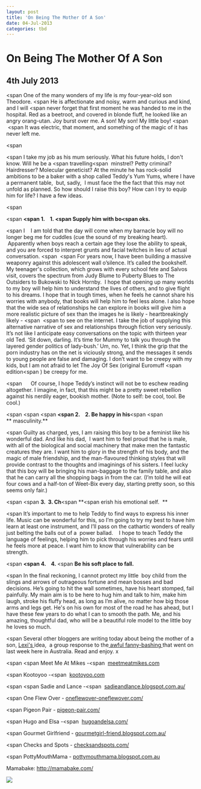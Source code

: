 ```yaml
---
layout: post
title: 'On Being The Mother Of A Son'
date: 04-Jul-2013
categories: tbd
---
```


# On Being The Mother Of A Son

## 4th July 2013

<div data-blogger-escaped-

<span One of the many wonders of my life is my four-year-old son Theodore. </span><span He is affectionate and noisy,   warm and curious and kind, and I will </span><span never forget that first moment he was handed to me in the hospital. Red as a beetroot, and covered in blonde fluff, he looked like an angry orang-utan. Joy burst over me. A son! My son! My little boy! </span><span  </span><span It was electric, that moment, and something of the magic of it has never left me.</span>

<span  </span>

</div>

<div data-blogger-escaped-

<span I take my job as his mum seriously. What his future holds, I don't know. Will he be a </span><span travelling</span><span  minstrel? Petty criminal? Hairdresser? Molecular geneticist? At the minute he has rock-solid ambitions to be a baker with a shop called Teddy's Yum Yums, where I have a permanent table,  but, sadly,  I must face the the fact that this may not unfold as planned. So how should I raise this boy? How can I try to equip him for life? I have a few ideas. </span>

<span  </span>

</div>

<div>

<span **<span 1.    1. </span><span Supply him with bo</span><span oks.</span>**</span>

</div>

<div>

<span I    I am told that the day will come when my barnacle boy will no longer beg me for cuddles (cue the sound of my breaking heart).  Apparently when boys reach a certain age they lose the ability to speak, and you are forced to interpret grunts and facial twitches in lieu of actual conversation. </span><span  </span><span For years now, I have been building a massive weaponry against this adolescent wall o’silence. It’s called the bookshelf. My teenager's collection, which grows with every school fete and Salvos visit, covers the spectrum from Judy Blume to Puberty Blues to The Outsiders to Bukowski to Nick Hornby.  I hope that opening up many worlds to my boy will help him to understand the lives of others, and to give flight to his dreams. I hope that in tough times, when he feels he cannot share his worries with anybody, that books will help him to feel less alone. I also hope that the wide sea of relationships he can explore in books will give him a more realistic picture of sex than the images he is likely - heartbreakingly likely - </span><span  </span><span><span to see on the internet. I take the job of supplying this alternative narrative of sex and relationships through fiction very seriously. It’s not like I anticipate easy conversations on the topic with thirteen year old Ted. ‘Sit down, darling. It’s time for Mummy to talk you through the layered gender politics of lady-bush.’ Um, no. Yet, I think the grip that the porn industry has on the net is viciously strong, and the messages it sends to young people are false and damaging. I don’t want to be creepy with my kids, but I am not afraid to let The Joy Of Sex (original Euromuff </span><span edition</span><span ) be creepy for me.</span></span>

</div>

<div>

<span      Of course, I hope Teddy’s instinct will not be to eschew reading altogether. I imagine, in fact, that this might be a pretty sweet rebellion against his nerdily eager, bookish mother. (Note to self: be cool, tool. Be cool.)</span>

</div>

<div>

<span <span <span **<span 2</span>.    2. Be happy in his**</span></span><span <span ** masculinity.**</span></span></span>

</div>

<div>

<span Guilty as charged, yes, I am raising this boy to be a feminist like his wonderful dad. And like his dad,  I want him to feel proud that he is male, with all of the biological and social machinery that make men the fantastic creatures they are. I want him to glory in the strength of his body, and the magic of male friendship, and the man-flavoured thinking styles that will provide contrast to the thoughts and imaginings of his sisters. I feel lucky that this boy will be bringing his man-baggage to the family table, and also that he can carry all the shopping bags in from the car. (I’m told he will eat four cows and a half-ton of Weet-Bix every day, starting pretty soon, so this seems only fair.)</span>

</div>

<div>

<span <span **3.  3. Ch**</span><span **<span erish his emotional self. </span> **</span></span>

</div>

<div>

<span It’s important to me to help Teddy to find ways to express his inner life. Music can be wonderful for this, so I’m going to try my best to have him learn at least one instrument, and I’ll pass on the cathartic wonders of really just belting the balls out of a  power ballad.    I hope to teach Teddy the language of feelings, helping him to pick through his worries and fears until he feels more at peace. I want him to know that vulnerability can be strength.</span>

</div>

<div>

<span **<span 4.    4. </span>**<span **Be his soft place to fall.**</span></span>

</div>

<div>

<span In the final reckoning, I cannot protect my little  boy child from the slings and arrows of outrageous fortune and mean bosses and bad decisions. He’s going to hit the wall sometimes, have his heart stomped, fail painfully. My main aim is to be here to hug him and talk to him, make him laugh, stroke his fluffy head, as long as I’m alive, no matter how big those arms and legs get. He's on his own for most of the road he has ahead, but I have these few years to do what I can to smooth the path. Me, and his amazing, thoughtful dad, who will be a beautiful role model to the little boy he loves so much. </span>

</div>

<div>

<span Several other bloggers are writing today about being the mother of a son, <a href="http://pottymouthmama.blogspot.com.au/">Lexi's </a>idea,  a group response to the<a href="http://blog.foreignpolicy.com/posts/2013/06/13/australia_sexism_julia_gillard_dalai_lama"> awful fanny-bashing </a>that went on last week here in Australia. Read and enjoy. x</span>

</div>

 

<div>

<span <span Meet Me At Mikes -</span><span  </span><a href="http://meetmeatmikes.com/" data-blogger-escaped-target="_blank">meetmeatmikes.com</a></span>

</div>

<div>

<div>

<span Kootoyoo -</span><span  </span><a href="http://kootoyoo.com/" data-blogger-escaped-target="_blank">kootoyoo.com</a>

</div>

<div>

<span <span Sadie and Lance -</span><span  </span><a href="http://sadieandlance.blogspot.com.au/" data-blogger-escaped-target="_blank">sadieandlance.blogspot.com.au/</a></span>

</div>

 

</div>

<div>

<span One Flew Over - <a href="http://oneflewover-oneflewover.com/" data-blogger-escaped-target="_blank">oneflewover-oneflewover.com/</a></span>

</div>

<div>

<span Pigeon Pair - <a href="http://pigeon-pair.com/" data-blogger-escaped-target="_blank">pigeon-pair.com/</a></span>

</div>

<div>

<span Hugo and Elsa -</span><span  </span><a href="http://hugoandelsa.com/" data-blogger-escaped-target="_blank">hugoandelsa.com/</a>

</div>

<div>

<span Gourmet Girlfriend - <a href="http://gourmetgirl-friend.blogspot.com.au/" data-blogger-escaped-target="_blank">gourmetgirl-friend.blogspot.<wbr />com.au/</a></span>

</div>

<div>

<span Checks and Spots - <a href="http://checksandspots.com/" data-blogger-escaped-target="_blank">checksandspots.com/</a></span>

</div>

<div>

<span PottyMouthMama - <a href="http://pottymouthmama.blogspot.com.au/" data-blogger-escaped-target="_blank">pottymouthmama.blogspot.com.au</a></span>

Mamabake: <a href="http://mamabake.com/">http://mamabake.com/</a>

</div>

<a href="http://www.facebook.com/sharer.php?u=&amp;linkname=On%20Being%20The%20Mother%20Of%20A%20Son"><img src="http://shongjog.files.wordpress.com/2008/04/share-on-facebook.gif?" />
